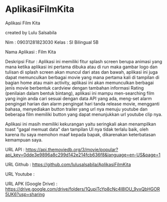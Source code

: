 # AplikasiFilmKita
Aplikasi Film Kita

created by Lulu Salsabila

Nim : 09031281823030
Kelas : SI Bilingual 5B

Nama Aplikasi : Film Kita

Deskripsi Fitur :
Aplikasi ini memiliki fitur splash screen berupa animasi yang mana 
ketika aplikasi ini pertama dibuka atau di run maka gambar logo dan tulisan di splash screen akan muncul dari atas dan bawah, 
aplikasi ini juga dapat memunculkan berbagai movie yang mana pertama kali di tampilan di bagian home atau main activity, 
aplikasi ini akan memunculkan berbagai jenis movie berbentuk cardview dengan tambahan informasi Rating (penilaian dalam bentuk bintang), 
aplikasi ini mampu men-searching film yang ingin anda cari sesuai dengan data API yang ada, 
meng-set alarm pengingat harian dan alarm pengingat hari tanda release movie, 
mengganti bahasa, menyediakan button trailer yang url nya menuju youtube dan beberapa film memiliki button yang dapat menunjukkan url youtube clip nya. 

Aplikasi ini masih memiliki kekurangan yaitu seringkali akan menampilkan toast "gagal memuat data" 
dan tampilan UI nya tidak terlalu baik, oleh karena itu saya memohon maaf kepada bapak, dikarenakan keterbatasan kemampuan saya.

URL API : https://api.themoviedb.org/3/movie/popular?api_key=0dde3e9896a8c299d142e214fcb636f8&language=en-US&page=1

URL Github : https://github.com/lulusalsabila/AplikasiFilmKita

URL Youtube : 

URL APK (Google Drive) : https://drive.google.com/drive/folders/1QupiTcYp8cNc4I8lOU_9vxQbHGOR5UK6?usp=sharing

